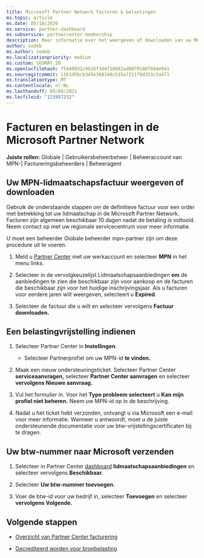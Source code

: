 ```yaml
---
title: Microsoft Partner Network facturen & belastingen
ms.topic: article
ms.date: 05/18/2020
ms.service: partner-dashboard
ms.subservice: partnercenter-membership
description: Meer informatie over het weergeven of downloaden van uw MPN-lidmaatschapsfactuur, het indienen voor btw-vrijstelling en het verzenden van uw btw-nummer door Microsoft.
author: sodeb
ms.author: sodeb
ms.localizationpriority: medium
ms.custom: SEOMAY.20
ms.openlocfilehash: f5448932c9016f346f18882ad0070108f684e941
ms.sourcegitcommit: 1161d5bcb345e368348c535a7211f0d353c5a471
ms.translationtype: MT
ms.contentlocale: nl-NL
ms.lasthandoff: 09/09/2021
ms.locfileid: "123957232"
---
```

# <a name="invoices-and-taxes-in-the-microsoft-partner-network"></a>Facturen en belastingen in de Microsoft Partner Network

**Juiste rollen:** Globale | Gebruikersbeheerbeheer | Beheeraccount van MPN-| Factureringsbeheerders | Beheeragent

## <a name="view-or-download-your-mpn-membership-invoice"></a>Uw MPN-lidmaatschapsfactuur weergeven of downloaden

Gebruik de onderstaande stappen om de definitieve factuur voor een order met betrekking tot uw lidmaatschap in de Microsoft Partner Network. Facturen zijn algemeen beschikbaar 10 dagen nadat de betaling is voltooid. Neem contact op met uw regionale servicecentrum voor meer informatie.  

U moet een beheerder Globale beheerder mpn-partner zijn om deze procedure uit te voeren. 

1.  Meld u [Partner Center](https://partner.microsoft.com/dashboard/home) met uw werkaccount en selecteer **MPN** in het menu links.

4.  Selecteer in de vervolgkeuzelijst Lidmaatschapsaanbiedingen **om** de aanbiedingen te zien die beschikbaar zijn voor aankoop en de facturen die beschikbaar zijn voor het huidige inschrijvingsjaar. Als u facturen voor eerdere jaren wilt weergeven, selecteert u **Expired**.

6.  Selecteer de factuur die u wilt en selecteer vervolgens **Factuur downloaden.** 

## <a name="file-a-tax-exemption"></a>Een belastingvrijstelling indienen

1.  Selecteer Partner Center in **Instellingen**.
    - Selecteer Partnerprofiel om uw MPN-id **te vinden.**

2.  Maak een nieuw ondersteuningsticket. Selecteer Partner Center **serviceaanvragen,** selecteer **Partner Center aanvragen** en selecteer **vervolgens Nieuwe aanvraag.**

3.  Vul het formulier in. Voor het **Type probleem selecteert** u **Kan mijn profiel niet beheren.** Neem uw MPN-id op in de beschrijving.

4.  Nadat u het ticket hebt verzonden, ontvangt u via Microsoft een e-mail voor meer informatie. Wanneer u antwoordt, moet u de juiste ondersteunende documentatie voor uw btw-vrijstellingscertificaten bij te dragen.

## <a name="send-microsoft-your-vat-id-number"></a>Uw btw-nummer naar Microsoft verzenden

1.  Selecteer in Partner Center [dashboard](https://partner.microsoft.com/dashboard/home) **lidmaatschapsaanbiedingen** en selecteer vervolgens **Beschikbaar.** 

2.  Selecteer **Uw btw-nummer toevoegen.** 

3.  Voer de btw-id voor uw bedrijf in, selecteer **Toevoegen** en selecteer **vervolgens Volgende.** 

## <a name="next-steps"></a>Volgende stappen

- [Overzicht van Partner Center facturering](billing-basics.md)

- [Gecrediteerd worden voor bronbelasting](withholding-tax-credit-form.md)